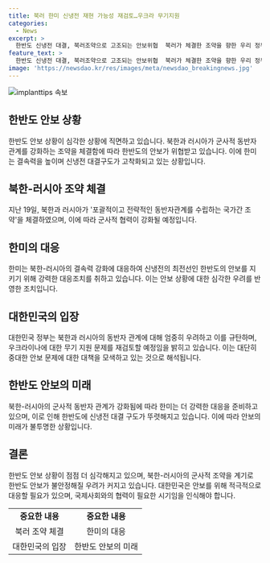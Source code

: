 ```yaml
---
title: 북러 한미 신냉전 재현 가능성 재검토…우크라 무기지원
categories:
  - News
excerpt: >
  한반도 신냉전 대결, 북러조약으로 고조되는 안보위협  북러가 체결한 조약을 향한 우리 정부의 강경 대응으로 한반도가 뜨거워지고 있다. 우크라이나에 대한 러시아의 살상 무기 지원을 우려하며 한미 결속력을 강화하는 한편, 북한과 러시아의 동맹에 대응하기로 했다. 이에 따라 정부는 우크라이나에 대한 무기 지원 여부를 재검토할 예정이며, 신냉전의 최전선에서 협력을 이끌어내려는 노력이 커지고 있다. 현재 상황에서 우리 정부가 우크라이나에 살상무기를 지원할 경우 러시아에 큰 타격을 줄 수 있으며, 나아가 북한과 러시아의 군사협력을 강화할수록 한반도의 안보위협이 커질 수 있다는 우려도 나오고 있다.
feature_text: >
  한반도 신냉전 대결, 북러조약으로 고조되는 안보위협  북러가 체결한 조약을 향한 우리 정부의 강경 대응으로 한반도가 뜨거워지고 있다. 우크라이나에 대한 러시아의 살상 무기 지원을 우려하며 한미 결속력을 강화하는 한편, 북한과 러시아의 동맹에 대응하기로 했다. 이에 따라 정부는 우크라이나에 대한 무기 지원 여부를 재검토할 예정이며, 신냉전의 최전선에서 협력을 이끌어내려는 노력이 커지고 있다. 현재 상황에서 우리 정부가 우크라이나에 살상무기를 지원할 경우 러시아에 큰 타격을 줄 수 있으며, 나아가 북한과 러시아의 군사협력을 강화할수록 한반도의 안보위협이 커질 수 있다는 우려도 나오고 있다.
image: 'https://newsdao.kr/res/images/meta/newsdao_breakingnews.jpg'
---
```


<p><img src="https://newsdao.kr/res/images/meta/newsdao_breakingnews.jpg" alt="implanttips 속보" /></p>

<h2 data-ke-size="size26">한반도 안보 상황</h2>

<p data-ke-size="size16">한반도 안보 상황이 심각한 상황에 직면하고 있습니다. 북한과 러시아가 군사적 동반자 관계를 강화하는 조약을 체결함에 따라 한반도의 안보가 위협받고 있습니다. 이에 한미는 결속력을 높이며 신냉전 대결구도가 고착화되고 있는 상황입니다.</p>

<h2 data-ke-size="size26">북한-러시아 조약 체결</h2>

<p data-ke-size="size16">지난 19일, 북한과 러시아가 '포괄적이고 전략적인 동반자관계를 수립하는 국가간 조약'을 체결하였으며, 이에 따라 군사적 협력이 강화될 예정입니다.</p>

<h2 data-ke-size="size26">한미의 대응</h2>

<p data-ke-size="size16">한미는 북한-러시아의 결속력 강화에 대응하여 신냉전의 최전선인 한반도의 안보를 지키기 위해 강력한 대응조치를 취하고 있습니다. 이는 안보 상황에 대한 심각한 우려를 반영한 조치입니다.</p>

<h2 data-ke-size="size26">대한민국의 입장</h2>

<p data-ke-size="size16">대한민국 정부는 북한과 러시아의 동반자 관계에 대해 엄중히 우려하고 이를 규탄하며, 우크라이나에 대한 무기 지원 문제를 재검토할 예정임을 밝히고 있습니다. 이는 대단히 중대한 안보 문제에 대한 대책을 모색하고 있는 것으로 해석됩니다.</p>

<h2 data-ke-size="size26">한반도 안보의 미래</h2>

<p data-ke-size="size16">북한-러시아의 군사적 동반자 관계가 강화됨에 따라 한미는 더 강력한 대응을 준비하고 있으며, 이로 인해 한반도에 신냉전 대결 구도가 뚜렷해지고 있습니다. 이에 따라 안보의 미래가 불투명한 상황입니다.</p>

<h2 data-ke-size="size26">결론</h2>

<p data-ke-size="size16">한반도 안보 상황이 점점 더 심각해지고 있으며, 북한-러시아의 군사적 조약을 계기로 한반도 안보가 불안정해질 우려가 커지고 있습니다. 대한민국은 안보를 위해 적극적으로 대응할 필요가 있으며, 국제사회와의 협력이 필요한 시기임을 인식해야 합니다.</p>

<table>
    <tr>
        <td style="text-align: center; height: 17px;"><b> 중요한 내용 </b></td>
        <td style="text-align: center; height: 17px;"><b> 중요한 내용 </b></td>
    </tr>
    <tr>
        <td style="text-align: center; height: 17px;">북러 조약 체결</td>
        <td style="text-align: center; height: 17px;">한미의 대응</td>
    </tr>
    <tr>
        <td style="text-align: center; height: 17px;">대한민국의 입장</td>
        <td style="text-align: center; height: 17px;">한반도 안보의 미래</td>
    </tr>
</table>

